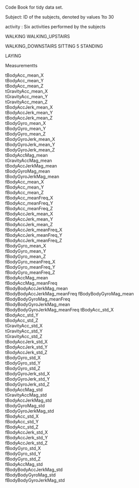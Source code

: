 Code Book for tidy data set.



Subject: ID of the subjects, denoted by values 1to 30 

activity : Six activities performed by the subjects 

WALKING
WALKING_UPSTAIRS

WALKING_DOWNSTAIRS
SITTING
5 STANDING

LAYING


Measurementts

 tBodyAcc_mean_X              
 tBodyAcc_mean_Y              
 tBodyAcc_mean_Z              
 tGravityAcc_mean_X           
 tGravityAcc_mean_Y           
 tGravityAcc_mean_Z           
 tBodyAccJerk_mean_X          
 tBodyAccJerk_mean_Y          
 tBodyAccJerk_mean_Z          
 tBodyGyro_mean_X             
 tBodyGyro_mean_Y             
 tBodyGyro_mean_Z             
 tBodyGyroJerk_mean_X         
 tBodyGyroJerk_mean_Y         
 tBodyGyroJerk_mean_Z         
 tBodyAccMag_mean             
 tGravityAccMag_mean          
 tBodyAccJerkMag_mean         
 tBodyGyroMag_mean            
 tBodyGyroJerkMag_mean        
 fBodyAcc_mean_X              
 fBodyAcc_mean_Y              
 fBodyAcc_mean_Z              
 fBodyAcc_meanFreq_X          
 fBodyAcc_meanFreq_Y          
 fBodyAcc_meanFreq_Z          
 fBodyAccJerk_mean_X          
 fBodyAccJerk_mean_Y          
 fBodyAccJerk_mean_Z          
 fBodyAccJerk_meanFreq_X      
 fBodyAccJerk_meanFreq_Y      
 fBodyAccJerk_meanFreq_Z      
 fBodyGyro_mean_X             
 fBodyGyro_mean_Y             
 fBodyGyro_mean_Z             
 fBodyGyro_meanFreq_X         
 fBodyGyro_meanFreq_Y         
 fBodyGyro_meanFreq_Z         
 fBodyAccMag_mean             
 fBodyAccMag_meanFreq         
 fBodyBodyAccJerkMag_mean     
 fBodyBodyAccJerkMag_meanFreq 
 fBodyBodyGyroMag_mean        
 fBodyBodyGyroMag_meanFreq    
 fBodyBodyGyroJerkMag_mean    
 fBodyBodyGyroJerkMag_meanFreq
 tBodyAcc_std_X               
 tBodyAcc_std_Y               
 tBodyAcc_std_Z               
 tGravityAcc_std_X            
 tGravityAcc_std_Y            
 tGravityAcc_std_Z            
 tBodyAccJerk_std_X           
 tBodyAccJerk_std_Y           
 tBodyAccJerk_std_Z           
 tBodyGyro_std_X              
 tBodyGyro_std_Y              
 tBodyGyro_std_Z              
 tBodyGyroJerk_std_X          
 tBodyGyroJerk_std_Y          
 tBodyGyroJerk_std_Z          
 tBodyAccMag_std              
 tGravityAccMag_std           
 tBodyAccJerkMag_std          
 tBodyGyroMag_std             
 tBodyGyroJerkMag_std         
 fBodyAcc_std_X               
 fBodyAcc_std_Y               
 fBodyAcc_std_Z               
 fBodyAccJerk_std_X           
 fBodyAccJerk_std_Y           
 fBodyAccJerk_std_Z           
 fBodyGyro_std_X              
 fBodyGyro_std_Y              
 fBodyGyro_std_Z              
 fBodyAccMag_std              
 fBodyBodyAccJerkMag_std      
 fBodyBodyGyroMag_std         
 fBodyBodyGyroJerkMag_std     
